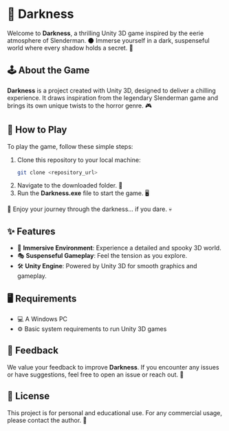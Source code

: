 # 🌌 Darkness

Welcome to **Darkness**, a thrilling Unity 3D game inspired by the eerie atmosphere of Slenderman. 🌑 Immerse yourself in a dark, suspenseful world where every shadow holds a secret. 👻

## 🕹️ About the Game
**Darkness** is a project created with Unity 3D, designed to deliver a chilling experience. It draws inspiration from the legendary Slenderman game and brings its own unique twists to the horror genre. 🎮

## 🚀 How to Play
To play the game, follow these simple steps:
1. Clone this repository to your local machine:  
   ```bash
   git clone <repository_url>
   ```
2. Navigate to the downloaded folder. 📂  
3. Run the **Darkness.exe** file to start the game. 🖥️

🎉 Enjoy your journey through the darkness... if you dare. 💀

## ✨ Features
- 🌌 **Immersive Environment**: Experience a detailed and spooky 3D world.  
- 🎭 **Suspenseful Gameplay**: Feel the tension as you explore.  
- 🛠️ **Unity Engine**: Powered by Unity 3D for smooth graphics and gameplay.  

## 🖥️ Requirements
- 💻 A Windows PC  
- ⚙️ Basic system requirements to run Unity 3D games  

## 💬 Feedback
We value your feedback to improve **Darkness**. If you encounter any issues or have suggestions, feel free to open an issue or reach out. 🙌

## 📜 License
This project is for personal and educational use. For any commercial usage, please contact the author. 📝


